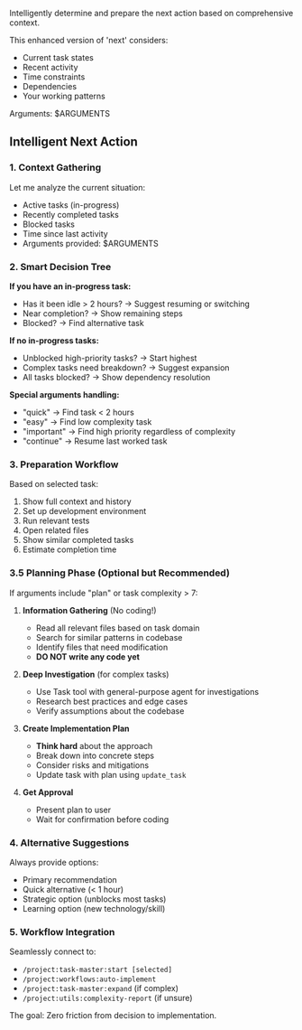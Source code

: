 Intelligently determine and prepare the next action based on comprehensive context.

This enhanced version of 'next' considers:
- Current task states
- Recent activity
- Time constraints
- Dependencies
- Your working patterns

Arguments: $ARGUMENTS

## Intelligent Next Action

### 1. **Context Gathering**
Let me analyze the current situation:
- Active tasks (in-progress)
- Recently completed tasks
- Blocked tasks
- Time since last activity
- Arguments provided: $ARGUMENTS

### 2. **Smart Decision Tree**

**If you have an in-progress task:**
- Has it been idle > 2 hours? → Suggest resuming or switching
- Near completion? → Show remaining steps
- Blocked? → Find alternative task

**If no in-progress tasks:**
- Unblocked high-priority tasks? → Start highest
- Complex tasks need breakdown? → Suggest expansion
- All tasks blocked? → Show dependency resolution

**Special arguments handling:**
- "quick" → Find task < 2 hours
- "easy" → Find low complexity task
- "important" → Find high priority regardless of complexity
- "continue" → Resume last worked task

### 3. **Preparation Workflow**

Based on selected task:
1. Show full context and history
2. Set up development environment
3. Run relevant tests
4. Open related files
5. Show similar completed tasks
6. Estimate completion time

### 3.5 **Planning Phase** (Optional but Recommended)

If arguments include "plan" or task complexity > 7:
1. **Information Gathering** (No coding!)
   - Read all relevant files based on task domain
   - Search for similar patterns in codebase
   - Identify files that need modification
   - **DO NOT write any code yet**

2. **Deep Investigation** (for complex tasks)
   - Use Task tool with general-purpose agent for investigations
   - Research best practices and edge cases
   - Verify assumptions about the codebase

3. **Create Implementation Plan**
   - **Think hard** about the approach
   - Break down into concrete steps
   - Consider risks and mitigations
   - Update task with plan using `update_task`

4. **Get Approval**
   - Present plan to user
   - Wait for confirmation before coding

### 4. **Alternative Suggestions**

Always provide options:
- Primary recommendation
- Quick alternative (< 1 hour)
- Strategic option (unblocks most tasks)
- Learning option (new technology/skill)

### 5. **Workflow Integration**

Seamlessly connect to:
- `/project:task-master:start [selected]` 
- `/project:workflows:auto-implement`
- `/project:task-master:expand` (if complex)
- `/project:utils:complexity-report` (if unsure)

The goal: Zero friction from decision to implementation.